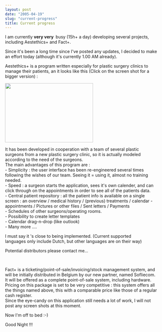 ```yaml
---
layout: post
date: "2005-04-19"
slug: "current-progress"
title: Current progress
---
```


<p>
I am currently&nbsp;<strong>very very </strong>&nbsp;busy (15h+ a day) developing several projects, including Aestethics+ and Fact+.
</p>
<p>
Since it&#39;s been a long time since I&#39;ve posted any updates, I decided to make an effort today (although it&#39;s currently 1.00 AM already).
</p>
<p>
Aestethics+ is a program written especially for plastic surgery clinics to manage their patients, an it looks like this (Click on the screen shot for a bigger version) :
</p>
<p>
<a href="https://users.pandora.be/bull/core/aestheticsAnimated.gif"><img src="https://users.pandora.be/bull/core/aestheticsAnimatedSmall.gif" alt="" width="290" height="195" /></a>
</p>
<p>
It has been developed in cooperation with a team of several plastic surgeons from a new plastic surgery clinic, so it is actually modeled according to the need of the surgeons.<br />
The main&nbsp;advantages of this program are :<br />
- Simplicity : the user interface has been re-engineered several times following the wishes of our team. Seeing it = using it, almost no training needed.<br />
-&nbsp;Speed : a&nbsp;surgeon starts the application, sees it&#39;s own calender, and can click through on the appointments in order to see all of the patients data.<br />
- Central patient repository : all the patient info is available&nbsp;on a single screen : an overview / medical history / (previous) treatments / calendar - appointments / Pictures or other files / Sent letters / Payments<br />
-&nbsp;Schedules of other surgeons/operating rooms.<br />
- Possibility to create letter templates<br />
- Calendar drag-n-drop (like outlook)<br />
- Many more ....
</p>
<p>
I must say it &#39;s close to being implemented. (Current supported languages&nbsp;only include Dutch, but other languages are on their way) 
</p>
<p>
Potential distributors please contact me...
</p>
<p>
&nbsp;
</p>
<p>
Fact+ is a ticketing/point-of-sale/invoicing/stock management system, and will be initially distributed in Belgium by our new partner, named Sofliecom. It will be offered as a complete point-of-sale system, including hardware. Pricing on this package is set to be very competitive : this system offers all the things named above,&nbsp;this with a comparable price like those of a regular cash register.<br />
Since the eye-candy on this application still needs a lot of work, I will not post any screen shots at this moment.
</p>
<p>
Now I&#39;m off to bed :-)
</p>
<p>
Good Night !!!
</p>
